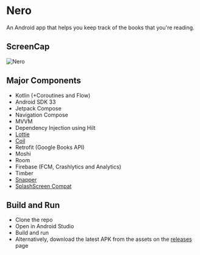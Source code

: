 # Nero
An Android app that helps you keep track of the books that you're reading.

## ScreenCap
![Nero](https://user-images.githubusercontent.com/22092047/195821691-4adebdca-baa5-4e14-8edd-96af850cae26.jpg)

## Major Components
- Kotlin (+Coroutines and Flow)
- Android SDK 33
- Jetpack Compose 
- Navigation Compose
- MVVM
- Dependency Injection using Hilt
- [Lottie](https://github.com/airbnb/lottie)
- [Coil](https://github.com/coil-kt/coil)
- Retrofit (Google Books API)
- Moshi
- Room
- Firebase (FCM, Crashlytics and Analytics)
- Timber
- [Snapper](https://github.com/chrisbanes/Snapper)
- [SplashScreen Compat](https://developer.android.com/develop/ui/views/launch/splash-screen/migrate#migrate_your_splash_screen_implementation)

## Build and Run
- Clone the repo
- Open in Android Studio
- Build and run
- Alternatively, download the latest APK from the assets on the [releases](https://github.com/sanskar10100/Nero/releases) page
